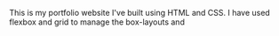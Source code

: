 This is my portfolio website I've built using HTML and CSS. I have used flexbox and grid to manage the box-layouts and
